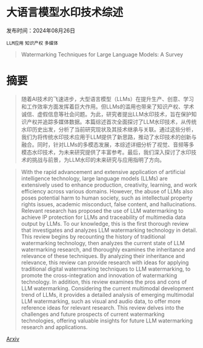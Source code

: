 # 大语言模型水印技术综述

发布时间：2024年08月26日

`LLM应用` `知识产权` `多媒体`

> Watermarking Techniques for Large Language Models: A Survey

# 摘要

> 随着AI技术的飞速进步，大型语言模型（LLMs）在提升生产、创意、学习和工作效率方面发挥着巨大作用。但LLMs的滥用也带来了知识产权、学术诚信、虚假信息等社会问题。为此，研究者提出LLM水印技术，旨在保护知识产权并追踪多媒体数据。本篇综述首次全面探讨了LLM水印技术，从传统水印历史出发，分析了当前研究现状及其技术继承与关联。通过这些分析，我们为将传统水印技术应用于LLM提供了新思路，推动了水印技术的创新与融合。同时，针对LLMs的多模态发展，本综述详细分析了视觉、音频等多模态水印技术，为未来研究提供了丰富参考。最后，我们深入探讨了水印技术的挑战与前景，为LLM水印的未来研究与应用指明了方向。

> With the rapid advancement and extensive application of artificial intelligence technology, large language models (LLMs) are extensively used to enhance production, creativity, learning, and work efficiency across various domains. However, the abuse of LLMs also poses potential harm to human society, such as intellectual property rights issues, academic misconduct, false content, and hallucinations. Relevant research has proposed the use of LLM watermarking to achieve IP protection for LLMs and traceability of multimedia data output by LLMs. To our knowledge, this is the first thorough review that investigates and analyzes LLM watermarking technology in detail. This review begins by recounting the history of traditional watermarking technology, then analyzes the current state of LLM watermarking research, and thoroughly examines the inheritance and relevance of these techniques. By analyzing their inheritance and relevance, this review can provide research with ideas for applying traditional digital watermarking techniques to LLM watermarking, to promote the cross-integration and innovation of watermarking technology. In addition, this review examines the pros and cons of LLM watermarking. Considering the current multimodal development trend of LLMs, it provides a detailed analysis of emerging multimodal LLM watermarking, such as visual and audio data, to offer more reference ideas for relevant research. This review delves into the challenges and future prospects of current watermarking technologies, offering valuable insights for future LLM watermarking research and applications.

[Arxiv](https://arxiv.org/abs/2409.00089)